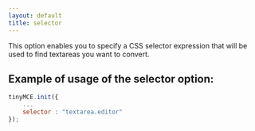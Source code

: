 ```yaml
---
layout: default
title: selector
---
```


This option enables you to specify a CSS selector expression that will be used to find textareas you want to convert.

## Example of usage of the selector option:

```js
tinyMCE.init({
	...
	selector : "textarea.editor"
});
```
